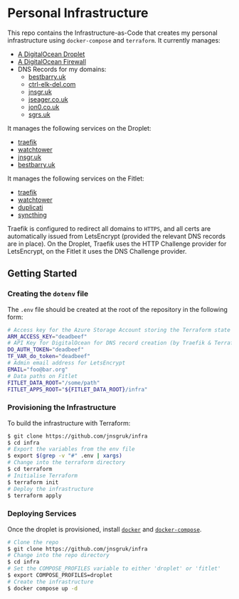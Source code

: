 # Personal Infrastructure

This repo contains the Infrastructure-as-Code that creates my personal infrastructure using
`docker-compose` and `terraform`. It currently manages:

- [A DigitalOcean Droplet](./terraform/personal-infra.tf)
- [A DigitalOcean Firewall](./terraform/personal-infra.tf)
- DNS Records for my domains:
  - [bestbarry.uk](./terraform/bestbarry-uk.tf)
  - [ctrl-elk-del.com](./terraform/dns-ctrl-elk-del-com.tf)
  - [jnsgr.uk](./terraform/dns-jnsgr-uk.tf)
  - [jseager.co.uk](./terraform/dns-jseager-co-uk.tf)
  - [jon0.co.uk](./terraform/dns-jon0-co-uk.tf)
  - [sgrs.uk](./terraform/dns-sgrs-uk.tf)

It manages the following services on the Droplet:

- [traefik](https://traefik.io)
- [watchtower](https://github.com/containrrr/watchtower)
- [jnsgr.uk](https://github.com/jnsgruk/jnsgr.uk)
- [bestbarry.uk](https://bestbarry.uk)

It manages the following services on the Fitlet:

- [traefik](https://traefik.io)
- [watchtower](https://github.com/containrrr/watchtower)
- [duplicati](https://www.duplicati.com/)
- [syncthing](https://syncthing.net/)

Traefik is configured to redirect all domains to `HTTPS`, and all certs are automatically issued
from LetsEncrypt (provided the relevant DNS records are in place). On the Droplet, Traefik uses the
HTTP Challenge provider for LetsEncrypt, on the Fitlet it uses the DNS Challenge provider.

## Getting Started

### Creating the `dotenv` file

The `.env` file should be created at the root of the repository in the following form:

```bash
# Access key for the Azure Storage Account storing the Terraform state
ARM_ACCESS_KEY="deadbeef"
# API Key for DigitalOcean for DNS record creation (by Traefik & Terraform)
DO_AUTH_TOKEN="deadbeef"
TF_VAR_do_token="deadbeef"
# Admin email address for LetsEncrypt
EMAIL="foo@bar.org"
# Data paths on Fitlet
FITLET_DATA_ROOT="/some/path"
FITLET_APPS_ROOT="${FITLET_DATA_ROOT}/infra"
```

### Provisioning the Infrastructure

To build the infrastructure with Terraform:

```bash
$ git clone https://github.com/jnsgruk/infra
$ cd infra
# Export the variables from the env file
$ export $(grep -v "#" .env | xargs)
# Change into the terraform directory
$ cd terraform
# Initialise Terraform
$ terraform init
# Deploy the infrastructure
$ terraform apply
```

### Deploying Services

Once the droplet is provisioned, install [`docker`](https://docs.docker.com/engine/install/ubuntu/)
and [`docker-compose`](https://docs.docker.com/compose/install/compose-plugin/).

```bash
# Clone the repo
$ git clone https://github.com/jnsgruk/infra
# Change into the repo directory
$ cd infra
# Set the COMPOSE_PROFILES variable to either 'droplet' or 'fitlet'
$ export COMPOSE_PROFILES=droplet
# Create the infrastructure
$ docker compose up -d
```
